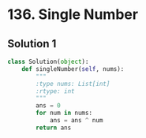 # 136. Single Number

## Solution 1

```python
class Solution(object):
    def singleNumber(self, nums):
        """
        :type nums: List[int]
        :rtype: int
        """
        ans = 0
        for num in nums:
            ans = ans ^ num
        return ans
```
